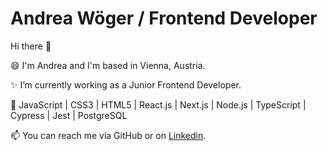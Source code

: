 # Andrea Wöger / Frontend Developer

Hi there 👋

😄 I'm Andrea and I'm based in Vienna, Austria.

✨ I’m currently working as a Junior Frontend Developer.

🌱 JavaScript | CSS3 | HTML5 | React.js | Next.js | Node.js | TypeScript | Cypress | Jest | PostgreSQL

📫 You can reach me via GitHub or on [Linkedin](https://www.linkedin.com/in/andrea-w%C3%B6ger-msc-546b18111/). 


